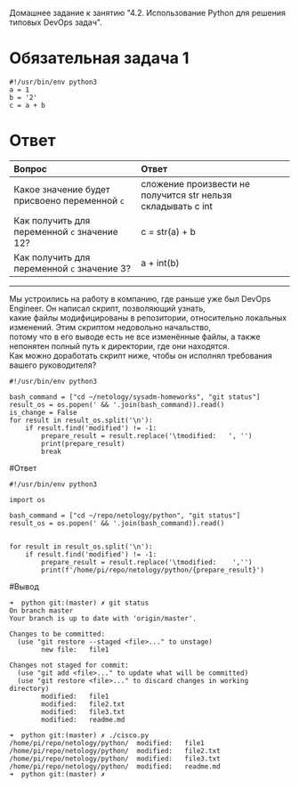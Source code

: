 Домашнее задание к занятию "4.2. Использование Python для решения типовых DevOps задач".<br>

# Обязательная задача 1

```
#!/usr/bin/env python3
a = 1
b = '2'
c = a + b
```
# Ответ

Вопрос  |Ответ
:-------|:-----
Какое значение будет присвоено переменной ``c``|сложение произвести не получится str нельзя складывать с int
Как получить для переменной ``c`` значение 12?|c = str(a) + b
Как получить для переменной ``c`` значение 3?|a + int(b)
_______________
Мы устроились на работу в компанию, где раньше уже был DevOps Engineer. Он написал скрипт, позволяющий узнать,<br>
какие файлы модифицированы в репозитории, относительно локальных изменений. Этим скриптом недовольно начальство,<br>
потому что в его выводе есть не все изменённые файлы, а также непонятен полный путь к директории, где они находятся.<br>
Как можно доработать скрипт ниже, чтобы он исполнял требования вашего руководителя?<br>

```
#!/usr/bin/env python3

bash_command = ["cd ~/netology/sysadm-homeworks", "git status"]
result_os = os.popen(' && '.join(bash_command)).read()
is_change = False
for result in result_os.split('\n'):
    if result.find('modified') != -1:
        prepare_result = result.replace('\tmodified:   ', '')
        print(prepare_result)
        break
```
#Ответ
```
#!/usr/bin/env python3
  
import os

bash_command = ["cd ~/repo/netology/python", "git status"]
result_os = os.popen(' && '.join(bash_command)).read()


for result in result_os.split('\n'):
    if result.find('modified') != -1:
        prepare_result = result.replace('\tmodified:    ','')
        print(f'/home/pi/repo/netology/python/{prepare_result}')
```
#Вывод
```
➜  python git:(master) ✗ git status
On branch master
Your branch is up to date with 'origin/master'.

Changes to be committed:
  (use "git restore --staged <file>..." to unstage)
        new file:   file1

Changes not staged for commit:
  (use "git add <file>..." to update what will be committed)
  (use "git restore <file>..." to discard changes in working directory)
        modified:   file1
        modified:   file2.txt
        modified:   file3.txt
        modified:   readme.md

➜  python git:(master) ✗ ./cisco.py
/home/pi/repo/netology/python/  modified:   file1
/home/pi/repo/netology/python/  modified:   file2.txt
/home/pi/repo/netology/python/  modified:   file3.txt
/home/pi/repo/netology/python/  modified:   readme.md
➜  python git:(master) ✗ 
```


